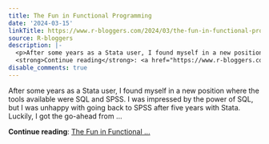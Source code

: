 ```yaml
---
title: The Fun in Functional Programming
date: '2024-03-15'
linkTitle: https://www.r-bloggers.com/2024/03/the-fun-in-functional-programming/
source: R-bloggers
description: |-
  <p>After some years as a Stata user, I found myself in a new position where the tools available were SQL and SPSS. I was impressed by the power of SQL, but I was unhappy with going back to SPSS after five years with Stata. Luckily, I got the go-ahead from ...</p>
  <strong>Continue reading</strong>: <a href="https://www.r-bloggers.com/2024/03/the-fun-in-functional-programming/">The Fun in Functional ...
disable_comments: true
---
```

<p>After some years as a Stata user, I found myself in a new position where the tools available were SQL and SPSS. I was impressed by the power of SQL, but I was unhappy with going back to SPSS after five years with Stata. Luckily, I got the go-ahead from ...</p>
<strong>Continue reading</strong>: <a href="https://www.r-bloggers.com/2024/03/the-fun-in-functional-programming/">The Fun in Functional ...